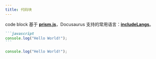 ```yaml
---
title: 代码块
---
```


code block 基于 **[prism.js](https://prismjs.com/#supported-languages)**，Docusaurus 支持的常用语言：**[includeLangs](https://github.com/FormidableLabs/prism-react-renderer/blob/master/src/vendor/prism/includeLangs.js)**。

````md title="hello-world.md"
```javascript
console.log("Hello World!");
```
````

```javascript title="hello-world.js"
console.log("Hello World!");
```
